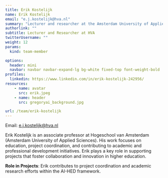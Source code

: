 ```yaml
---
title: Erik Kostelijk
name: Erik Kostelijk
email: "e.j.kostelijk@hva.nl"
summary: "Lecturer and researcher at the Amsterdam University of Applied Sciences with expertise in education and project coordination."
authorlink: ""
subtitle: Lecturer and Researcher at HVA
twitterUsername: ""
weight: 12
params:
  kind: team-member

options:
  header: mini
  navbar: navbar navbar-expand-lg bg-white fixed-top font-weight-bold
profiles:
  linkedin: https://www.linkedin.com/in/erik-kostelijk-242956/
resources:
    - name: avatar
      src: erik.jpeg
    - name: header
      src: gregoryai_background.jpg

url: /team/erik-kostelijk
---
```

Email: <e.j.kostelijk@hva.nl>

Erik Kostelijk is an associate professor at Hogeschool van Amsterdam (Amsterdam University of Applied Sciences). His work focuses on education, project coordination, and contributing to academic and professional development initiatives. Erik plays a key role in supporting projects that foster collaboration and innovation in higher education.

**Role in Projects**:
Erik contributes to project coordination and academic research efforts within the AI-HED framework.